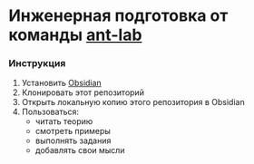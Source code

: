 # Инженерная подготовка от команды [ant-lab](https://ant-lab.ru/)

### Инструкция

1. Установить [Obsidian](https://obsidian.md/)
2. Клонировать этот репозиторий
3. Открыть локальную копию этого репозитория в Obsidian
4. Пользоваться:
    - читать теорию
    - смотреть примеры
    - выполнять задания
    - добавлять свои мысли
